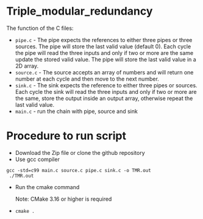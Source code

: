 # Triple_modular_redundancy

The function of the C files:

- `pipe.c` - The pipe expects the references to either three pipes or three
  sources. The pipe will store the last valid value (default 0). Each cycle the pipe will read the three
  inputs and only if two or more are the same update the stored valid value. The pipe will store the
  last valid value in a 2D array.
- `source.c` - The source accepts an array of numbers and will return one number
  at each cycle and then move to the next number.
- `sink.c` - The sink expects the reference to either three pipes or sources. Each
  cycle the sink will read the three inputs and only if two or more are the same, store the output inside
  an output array, otherwise repeat the last valid value.
- `main.c` - run the chain with pipe, source and sink

# Procedure to run script

- Download the Zip file or clone the github repository
- Use gcc compiler
````
gcc -std=c99 main.c source.c pipe.c sink.c -o TMR.out
 ./TMR.out

````

- Run the cmake command

  Note: CMake 3.16 or higher is required
  
- ````
  cmake . 
  ````
